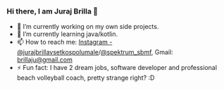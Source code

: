 ### Hi there, I am Juraj Brilla 👋


- 🔭 I’m currently working on my own side projects.
- 🌱 I’m currently learning java/kotlin.
- 📫 How to reach me: [Instagram - @jurajbrillavsetkospolumale](https://www.instagram.com/jurajbrillavsetkospolumale/)/[@spektrum_sbmf](https://www.instagram.com/spektrum_sbmf/), Gmail: brillaju@gmail.com
- ⚡ Fun fact: I have 2 dream jobs, software developer and professional beach volleyball coach, pretty strange right? :D

